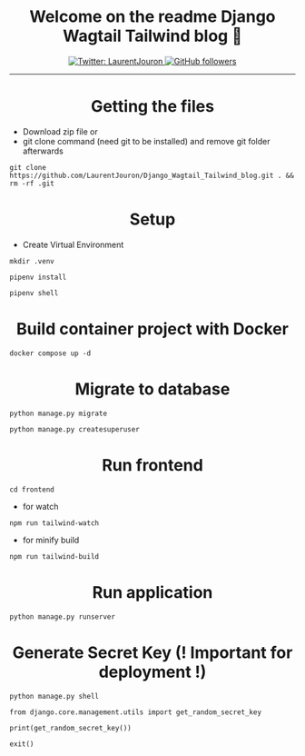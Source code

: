 <h1 align="center">Welcome on the readme Django Wagtail Tailwind blog 👋</h1>
<p align="center">
  <a href="https://twitter.com/LaurentJouron">
    <img alt="Twitter: LaurentJouron" 
      src="https://img.shields.io/twitter/follow/LaurentJouron.svg?style=social" target="_blank" />
  </a>
  <a href="https://github.com/LaurentJouron">
    <img alt="GitHub followers" 
      src="https://img.shields.io/github/followers/LaurentJouron?style=social" />
  </a>
</p>

___________

<h1 align="center">Getting the files</h1>

* Download zip file 
or
* git clone command (need git to be installed) and remove git folder afterwards
```
git clone https://github.com/LaurentJouron/Django_Wagtail_Tailwind_blog.git . && rm -rf .git
```

<h1 align="center">Setup</h1>

* Create Virtual Environment

```
mkdir .venv
```
```
pipenv install
```
```
pipenv shell
```

<h1 align="center">Build container project with Docker</h1>

```
docker compose up -d
```

<h1 align="center">Migrate to database</h1>

```
python manage.py migrate
```
```
python manage.py createsuperuser
```

<h1 align="center">Run frontend</h1>

```
cd frontend
```
* for watch
```
npm run tailwind-watch
```
* for minify build
```
npm run tailwind-build
```

<h1 align="center">Run application</h1>

```
python manage.py runserver
```

<h1 align="center">Generate Secret Key (! Important for deployment !)</h1>

```
python manage.py shell
```
```
from django.core.management.utils import get_random_secret_key
```
```
print(get_random_secret_key())
```
```
exit()
```
